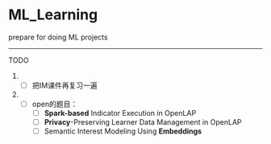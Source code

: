 # ML_Learning

prepare for doing ML projects

---

TODO

1. - [ ] 把IM课件再复习一遍
2. - [ ] open的题目：
     - [ ] **Spark-based** Indicator Execution in OpenLAP
     - [ ] **Privacy**-Preserving Learner Data Management in OpenLAP
     - [ ] Semantic Interest Modeling Using **Embeddings**
